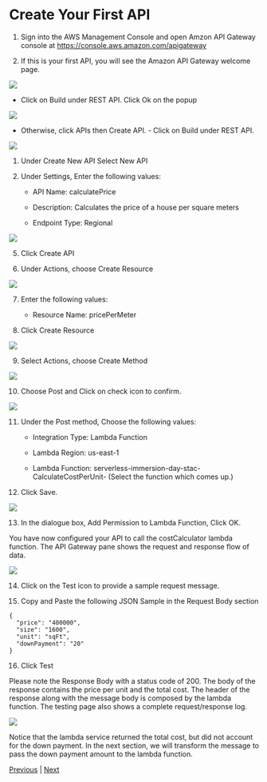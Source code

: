# Create Your First API

1. Sign into the AWS Management Console and open Amzon API Gateway console at https://console.aws.amazon.com/apigateway 

2. If this is your first API, you will see the Amazon API Gateway welcome page.

![](../../images/Figure2-ApiGatewayFirstUse.png)

- Click on Build under REST API. Click Ok on the popup

![](../../images/Figure2-1-APIGatewayFirstUsePopup.png)

- Otherwise, click APIs then Create API. - Click on Build under REST API.

![](../../images/Figure2-2-CreateAPI.png)

1. Under Create New API Select New API

2. Under Settings, Enter the following values:
    - API Name: calculatePrice

    - Description: Calculates the price of a house per square meters

    - Endpoint Type: Regional

![](../../images/Figure3-CreatingANewAPI.png)

5. Click Create API

6. Under Actions, choose Create Resource

![](../../images/Figure4-CreatingANewResource.png)

7. Enter the following values:
    
    - Resource Name: pricePerMeter

8. Click Create Resource

![](../../images/Figure5-ResourceNameAndPath.png)

9. Select Actions, choose Create Method

![](../../images/Figure6-CreatingAMethod.png)

10. Choose Post and Click on check icon to confirm.

![](../../images/Figure6-1-SelectPostOnMethod.png)

11. Under the Post method, Choose the following values:

    - Integration Type: Lambda Function

    - Lambda Region: us-east-1

    - Lambda Function: serverless-immersion-day-stac-CalculateCostPerUnit- (Select the function which comes up.)

12. Click Save.

![](../../images/Figure7-ConfiguringPOSTAction.png)

13. In the dialogue box, Add Permission to Lambda Function, Click OK.

You have now configured your API to call the costCalculator lambda function. The API Gateway pane shows the request and response flow of data.

![](../../images/Figure8-APIGatewayConsolePane.png)

14. Click on the Test icon to provide a sample request message.

15. Copy and Paste the following JSON Sample in the Request Body section

```
{
  "price": "400000",
  "size": "1600",
  "unit": "sqFt",
  "downPayment": "20"
} 
```

16. Click Test

Please note the Response Body with a status code of 200. The body of the response contains the price per unit and the total cost. The header of the response along with the message body is composed by the lambda function. The testing page also shows a complete request/response log.

![](../../images/Figure9-TestingAPI.png)

Notice that the lambda service returned the total cost, but did not account for the down payment. In the next section, we will transform the message to pass the down payment amount to the lambda function.

[Previous](./1-apigateway.md) | [Next](./3-apigateway.md)